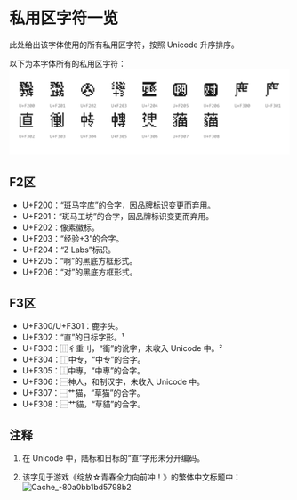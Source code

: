 # 私用区字符一览
此处给出该字体使用的所有私用区字符，按照 Unicode 升序排序。

以下为本字体所有的私用区字符：
![PUA](PUA.png "PUA")

## F2区
- U+F200：“斑马字库”的合字，因品牌标识变更而弃用。
- U+F201：“斑马工坊”的合字，因品牌标识变更而弃用。
- U+F202：像素徽标。
- U+F203：“经验+3”的合字。
- U+F204：“Z Labs”标识。
- U+F205：“啊”的黑底方框形式。
- U+F206：“对”的黑底方框形式。

## F3区
- U+F300/U+F301：鹿字头。
- U+F302：“直”的日标字形。¹
- U+F303：⿲彳重刂，“衝”的讹字，未收入 Unicode 中。²
- U+F304：⿰中专，“中专”的合字。
- U+F305：⿰中專，“中專”的合字。
- U+F306：⿱神人，和制汉字，未收入 Unicode 中。
- U+F307：⿱艹猫，“草猫”的合字。
- U+F308：⿱艹貓，“草貓”的合字。

## 注释
1. 在 Unicode 中，陆标和日标的“直”字形未分开编码。

2. 该字见于游戏《绽放☆青春全力向前冲！》的繁体中文标题中：
![Cache_-80a0bb1bd5798b2](https://github.com/user-attachments/assets/18cbd6a5-b236-4b95-985b-641a128ab228)

